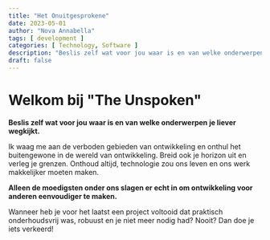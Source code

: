 ```yaml
---
title: "Het Onuitgesprokene"
date: 2023-05-01
author: "Nova Annabella"
tags: [ development ]
categories: [ Technology, Software ]
description: "Beslis zelf wat voor jou waar is en van welke onderwerpen je liever wegkijkt"
draft: false
---
```



# Welkom bij "The Unspoken"

**Beslis zelf wat voor jou waar is en van welke onderwerpen je liever wegkijkt.**

Ik waag me aan de verboden gebieden van ontwikkeling en onthul het buitengewone in de wereld van ontwikkeling.
Breid ook je horizon uit en verleg je grenzen.
Onthoud altijd, technologie zou ons leven en ons werk makkelijker moeten maken.

**Alleen de moedigsten onder ons slagen er echt in om ontwikkeling voor anderen eenvoudiger te maken.**

Wanneer heb je voor het laatst een project voltooid dat praktisch onderhoudsvrij was, robuust en je niet meer nodig had? Nooit? Dan doe je iets verkeerd!
